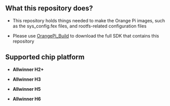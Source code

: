 ## What this repository does?

- This repository holds things needed to make the Orange Pi images, such as the sys_config.fex files, and rootfs-related configuration files

- Please use [OrangePi_Build](https://github.com/orangepi-xunlong/OrangePi_Build) to download the full SDK that contains this repository

## Supported chip platform

- **Allwinner H2+**
    
- **Allwinner H3**
    
- **Allwinner H5**
    
- **Allwinner H6**
